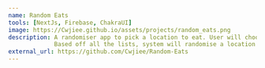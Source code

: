 ```yaml
---
name: Random Eats
tools: [NextJs, Firebase, ChakraUI]
image: https://Cwjiee.github.io/assets/projects/random_eats.png
description: A randomiser app to pick a location to eat. User will choose multiple lists created by other users.
             Based off all the lists, system will randomise a location out.
external_url: https://github.com/Cwjiee/Random-Eats
---
```

